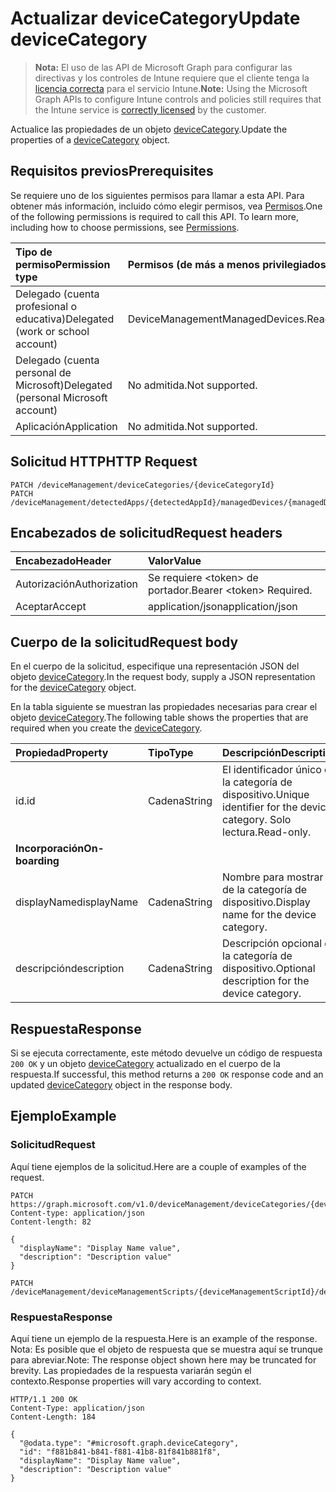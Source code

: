 # <a name="update-devicecategory"></a><span data-ttu-id="0ca9d-101">Actualizar deviceCategory</span><span class="sxs-lookup"><span data-stu-id="0ca9d-101">Update deviceCategory</span></span>

> <span data-ttu-id="0ca9d-102">**Nota:** El uso de las API de Microsoft Graph para configurar las directivas y los controles de Intune requiere que el cliente tenga la [licencia correcta](https://go.microsoft.com/fwlink/?linkid=839381) para el servicio Intune.</span><span class="sxs-lookup"><span data-stu-id="0ca9d-102">**Note:** Using the Microsoft Graph APIs to configure Intune controls and policies still requires that the Intune service is [correctly licensed](https://go.microsoft.com/fwlink/?linkid=839381) by the customer.</span></span>

<span data-ttu-id="0ca9d-103">Actualice las propiedades de un objeto [deviceCategory](../resources/intune_shared_devicecategory.md).</span><span class="sxs-lookup"><span data-stu-id="0ca9d-103">Update the properties of a [deviceCategory](../resources/intune_shared_devicecategory.md) object.</span></span>
## <a name="prerequisites"></a><span data-ttu-id="0ca9d-104">Requisitos previos</span><span class="sxs-lookup"><span data-stu-id="0ca9d-104">Prerequisites</span></span>
<span data-ttu-id="0ca9d-p101">Se requiere uno de los siguientes permisos para llamar a esta API. Para obtener más información, incluido cómo elegir permisos, vea [Permisos](../../../concepts/permissions_reference.md).</span><span class="sxs-lookup"><span data-stu-id="0ca9d-p101">One of the following permissions is required to call this API. To learn more, including how to choose permissions, see [Permissions](../../../concepts/permissions_reference.md).</span></span>

|<span data-ttu-id="0ca9d-107">Tipo de permiso</span><span class="sxs-lookup"><span data-stu-id="0ca9d-107">Permission type</span></span>|<span data-ttu-id="0ca9d-108">Permisos (de más a menos privilegiados)</span><span class="sxs-lookup"><span data-stu-id="0ca9d-108">Permissions (from most to least privileged)</span></span>|
|:---|:---|
|<span data-ttu-id="0ca9d-109">Delegado (cuenta profesional o educativa)</span><span class="sxs-lookup"><span data-stu-id="0ca9d-109">Delegated (work or school account)</span></span>|<span data-ttu-id="0ca9d-110">DeviceManagementManagedDevices.ReadWrite.All</span><span class="sxs-lookup"><span data-stu-id="0ca9d-110">DeviceManagementManagedDevices.ReadWrite.All</span></span>|
|<span data-ttu-id="0ca9d-111">Delegado (cuenta personal de Microsoft)</span><span class="sxs-lookup"><span data-stu-id="0ca9d-111">Delegated (personal Microsoft account)</span></span>|<span data-ttu-id="0ca9d-112">No admitida.</span><span class="sxs-lookup"><span data-stu-id="0ca9d-112">Not supported.</span></span>|
|<span data-ttu-id="0ca9d-113">Aplicación</span><span class="sxs-lookup"><span data-stu-id="0ca9d-113">Application</span></span>|<span data-ttu-id="0ca9d-114">No admitida.</span><span class="sxs-lookup"><span data-stu-id="0ca9d-114">Not supported.</span></span>|

## <a name="http-request"></a><span data-ttu-id="0ca9d-115">Solicitud HTTP</span><span class="sxs-lookup"><span data-stu-id="0ca9d-115">HTTP Request</span></span>
<!-- {
  "blockType": "ignored"
}
-->
``` http
PATCH /deviceManagement/deviceCategories/{deviceCategoryId}
PATCH /deviceManagement/detectedApps/{detectedAppId}/managedDevices/{managedDeviceId}/deviceCategory
```

## <a name="request-headers"></a><span data-ttu-id="0ca9d-116">Encabezados de solicitud</span><span class="sxs-lookup"><span data-stu-id="0ca9d-116">Request headers</span></span>
|<span data-ttu-id="0ca9d-117">Encabezado</span><span class="sxs-lookup"><span data-stu-id="0ca9d-117">Header</span></span>|<span data-ttu-id="0ca9d-118">Valor</span><span class="sxs-lookup"><span data-stu-id="0ca9d-118">Value</span></span>|
|:---|:---|
|<span data-ttu-id="0ca9d-119">Autorización</span><span class="sxs-lookup"><span data-stu-id="0ca9d-119">Authorization</span></span>|<span data-ttu-id="0ca9d-120">Se requiere &lt;token&gt; de portador.</span><span class="sxs-lookup"><span data-stu-id="0ca9d-120">Bearer &lt;token&gt; Required.</span></span>|
|<span data-ttu-id="0ca9d-121">Aceptar</span><span class="sxs-lookup"><span data-stu-id="0ca9d-121">Accept</span></span>|<span data-ttu-id="0ca9d-122">application/json</span><span class="sxs-lookup"><span data-stu-id="0ca9d-122">application/json</span></span>|

## <a name="request-body"></a><span data-ttu-id="0ca9d-123">Cuerpo de la solicitud</span><span class="sxs-lookup"><span data-stu-id="0ca9d-123">Request body</span></span>
<span data-ttu-id="0ca9d-124">En el cuerpo de la solicitud, especifique una representación JSON del objeto [deviceCategory](../resources/intune_shared_devicecategory.md).</span><span class="sxs-lookup"><span data-stu-id="0ca9d-124">In the request body, supply a JSON representation for the [deviceCategory](../resources/intune_shared_devicecategory.md) object.</span></span>

<span data-ttu-id="0ca9d-125">En la tabla siguiente se muestran las propiedades necesarias para crear el objeto [deviceCategory](../resources/intune_shared_devicecategory.md).</span><span class="sxs-lookup"><span data-stu-id="0ca9d-125">The following table shows the properties that are required when you create the [deviceCategory](../resources/intune_shared_devicecategory.md).</span></span>

|<span data-ttu-id="0ca9d-126">Propiedad</span><span class="sxs-lookup"><span data-stu-id="0ca9d-126">Property</span></span>|<span data-ttu-id="0ca9d-127">Tipo</span><span class="sxs-lookup"><span data-stu-id="0ca9d-127">Type</span></span>|<span data-ttu-id="0ca9d-128">Descripción</span><span class="sxs-lookup"><span data-stu-id="0ca9d-128">Description</span></span>|
|:---|:---|:---|
|<span data-ttu-id="0ca9d-129">id.</span><span class="sxs-lookup"><span data-stu-id="0ca9d-129">id</span></span>|<span data-ttu-id="0ca9d-130">Cadena</span><span class="sxs-lookup"><span data-stu-id="0ca9d-130">String</span></span>|<span data-ttu-id="0ca9d-131">El identificador único de la categoría de dispositivo.</span><span class="sxs-lookup"><span data-stu-id="0ca9d-131">Unique identifier for the device category.</span></span> <span data-ttu-id="0ca9d-132">Solo lectura.</span><span class="sxs-lookup"><span data-stu-id="0ca9d-132">Read-only.</span></span>|
|<span data-ttu-id="0ca9d-133">**Incorporación**</span><span class="sxs-lookup"><span data-stu-id="0ca9d-133">**On-boarding**</span></span>|
|<span data-ttu-id="0ca9d-134">displayName</span><span class="sxs-lookup"><span data-stu-id="0ca9d-134">displayName</span></span>|<span data-ttu-id="0ca9d-135">Cadena</span><span class="sxs-lookup"><span data-stu-id="0ca9d-135">String</span></span>|<span data-ttu-id="0ca9d-136">Nombre para mostrar de la categoría de dispositivo.</span><span class="sxs-lookup"><span data-stu-id="0ca9d-136">Display name for the device category.</span></span>|
|<span data-ttu-id="0ca9d-137">descripción</span><span class="sxs-lookup"><span data-stu-id="0ca9d-137">description</span></span>|<span data-ttu-id="0ca9d-138">Cadena</span><span class="sxs-lookup"><span data-stu-id="0ca9d-138">String</span></span>|<span data-ttu-id="0ca9d-139">Descripción opcional de la categoría de dispositivo.</span><span class="sxs-lookup"><span data-stu-id="0ca9d-139">Optional description for the device category.</span></span>|



## <a name="response"></a><span data-ttu-id="0ca9d-140">Respuesta</span><span class="sxs-lookup"><span data-stu-id="0ca9d-140">Response</span></span>
<span data-ttu-id="0ca9d-141">Si se ejecuta correctamente, este método devuelve un código de respuesta `200 OK` y un objeto [deviceCategory](../resources/intune_shared_devicecategory.md) actualizado en el cuerpo de la respuesta.</span><span class="sxs-lookup"><span data-stu-id="0ca9d-141">If successful, this method returns a `200 OK` response code and an updated [deviceCategory](../resources/intune_shared_devicecategory.md) object in the response body.</span></span>

## <a name="example"></a><span data-ttu-id="0ca9d-142">Ejemplo</span><span class="sxs-lookup"><span data-stu-id="0ca9d-142">Example</span></span>
### <a name="request"></a><span data-ttu-id="0ca9d-143">Solicitud</span><span class="sxs-lookup"><span data-stu-id="0ca9d-143">Request</span></span>
<span data-ttu-id="0ca9d-144">Aquí tiene ejemplos de la solicitud.</span><span class="sxs-lookup"><span data-stu-id="0ca9d-144">Here are a couple of examples of the request.</span></span>
``` http
PATCH https://graph.microsoft.com/v1.0/deviceManagement/deviceCategories/{deviceCategoryId}
Content-type: application/json
Content-length: 82

{
  "displayName": "Display Name value",
  "description": "Description value"
}

PATCH /deviceManagement/deviceManagementScripts/{deviceManagementScriptId}/deviceRunStates/{deviceManagementScriptDeviceStateId}/managedDevice/deviceCategory
```

### <a name="response"></a><span data-ttu-id="0ca9d-145">Respuesta</span><span class="sxs-lookup"><span data-stu-id="0ca9d-145">Response</span></span>
<span data-ttu-id="0ca9d-146">Aquí tiene un ejemplo de la respuesta.</span><span class="sxs-lookup"><span data-stu-id="0ca9d-146">Here is an example of the response.</span></span> <span data-ttu-id="0ca9d-147">Nota: Es posible que el objeto de respuesta que se muestra aquí se trunque para abreviar.</span><span class="sxs-lookup"><span data-stu-id="0ca9d-147">Note: The response object shown here may be truncated for brevity.</span></span> <span data-ttu-id="0ca9d-148">Las propiedades de la respuesta variarán según el contexto.</span><span class="sxs-lookup"><span data-stu-id="0ca9d-148">Response properties will vary according to context.</span></span>
``` http
HTTP/1.1 200 OK
Content-Type: application/json
Content-Length: 184

{
  "@odata.type": "#microsoft.graph.deviceCategory",
  "id": "f881b841-b841-f881-41b8-81f841b881f8",
  "displayName": "Display Name value",
  "description": "Description value"
}
```



